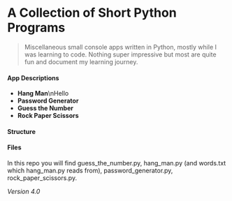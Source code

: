 # A Collection of Short Python Programs

> Miscellaneous small console apps written in Python, mostly while I was learning to code. Nothing super impressive but most are quite fun and document my learning journey.

#### App Descriptions
* **Hang Man**\nHello
* **Password Generator**
* **Guess the Number**
* **Rock Paper Scissors**

#### Structure


#### Files
In this repo you will find guess_the_number.py, hang_man.py (and words.txt which hang_man.py reads from), password_generator.py, rock_paper_scissors.py.

*Version 4.0*
